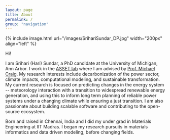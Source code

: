 ```yaml
---
layout: page
title: About
permalink: /
group: "navigation"
---
```


{% include image.html url="/images/SrihariSundar_DP.jpg" width="200px" align="left" %}

Hi!

I am Srihari (Hari) Sundar, a PhD candidate at the University of Michigan, Ann Arbor. I work in the [ASSET lab](https://www.assetlab.org) where I am advised by [Prof. Michael Craig](https://seas.umich.edu/research/faculty/michael-craig).
My research interests include decarbonization of the power sector, climate impacts, computational modeling, and sustainable transformation. My current research is focused on predicting changes in the energy system -- meteorology interaction with a transition to widespread renewable energy generation, and using this to inform long term planning of reliable power systems under a changing climate while ensuring a just transition. I am also passionate about building scalable software and contributing to the open-source ecosystem.

Born and raised in Chennai, India and I did my under grad in Materials Engineering at IIT Madras. I began my research pursuits in materials informatics and data driven modeling, before changing fields. 
